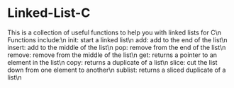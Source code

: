 # Linked-List-C
This is a collection of useful functions to help you with linked lists for C\n
Functions include:\n
init: start a linked list\n
add: add to the end of the list\n
insert: add to the middle of the list\n
pop: remove from the end of the list\n
remove: remove from the middle of the list\n
get: returns a pointer to an element in the list\n
copy: returns a duplicate of a list\n
slice: cut the list down from one element to another\n
sublist: returns a sliced duplicate of a list\n
